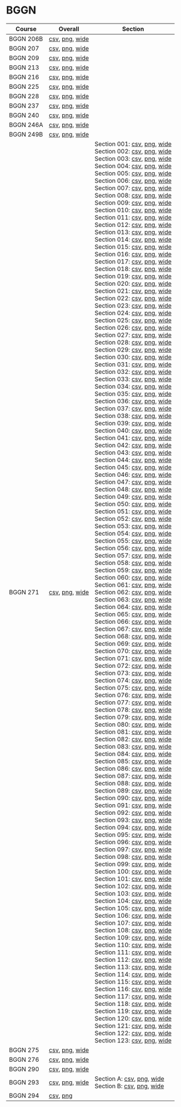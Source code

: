 # BGGN

| Course | Overall | Section |
| ------ | ------- | ------- |
| BGGN 206B | [csv](https://github.com/UCSD-Historical-Enrollment-Data/2025Winter/blob/main/overall/BGGN%20206B.csv), [png](https://raw.githubusercontent.com/UCSD-Historical-Enrollment-Data/2025Winter/main/plot_overall/BGGN%20206B.png), [wide](https://raw.githubusercontent.com/UCSD-Historical-Enrollment-Data/2025Winter/main/plot_overall_wide/BGGN%20206B.png) |  |
| BGGN 207 | [csv](https://github.com/UCSD-Historical-Enrollment-Data/2025Winter/blob/main/overall/BGGN%20207.csv), [png](https://raw.githubusercontent.com/UCSD-Historical-Enrollment-Data/2025Winter/main/plot_overall/BGGN%20207.png), [wide](https://raw.githubusercontent.com/UCSD-Historical-Enrollment-Data/2025Winter/main/plot_overall_wide/BGGN%20207.png) |  |
| BGGN 209 | [csv](https://github.com/UCSD-Historical-Enrollment-Data/2025Winter/blob/main/overall/BGGN%20209.csv), [png](https://raw.githubusercontent.com/UCSD-Historical-Enrollment-Data/2025Winter/main/plot_overall/BGGN%20209.png), [wide](https://raw.githubusercontent.com/UCSD-Historical-Enrollment-Data/2025Winter/main/plot_overall_wide/BGGN%20209.png) |  |
| BGGN 213 | [csv](https://github.com/UCSD-Historical-Enrollment-Data/2025Winter/blob/main/overall/BGGN%20213.csv), [png](https://raw.githubusercontent.com/UCSD-Historical-Enrollment-Data/2025Winter/main/plot_overall/BGGN%20213.png), [wide](https://raw.githubusercontent.com/UCSD-Historical-Enrollment-Data/2025Winter/main/plot_overall_wide/BGGN%20213.png) |  |
| BGGN 216 | [csv](https://github.com/UCSD-Historical-Enrollment-Data/2025Winter/blob/main/overall/BGGN%20216.csv), [png](https://raw.githubusercontent.com/UCSD-Historical-Enrollment-Data/2025Winter/main/plot_overall/BGGN%20216.png), [wide](https://raw.githubusercontent.com/UCSD-Historical-Enrollment-Data/2025Winter/main/plot_overall_wide/BGGN%20216.png) |  |
| BGGN 225 | [csv](https://github.com/UCSD-Historical-Enrollment-Data/2025Winter/blob/main/overall/BGGN%20225.csv), [png](https://raw.githubusercontent.com/UCSD-Historical-Enrollment-Data/2025Winter/main/plot_overall/BGGN%20225.png), [wide](https://raw.githubusercontent.com/UCSD-Historical-Enrollment-Data/2025Winter/main/plot_overall_wide/BGGN%20225.png) |  |
| BGGN 228 | [csv](https://github.com/UCSD-Historical-Enrollment-Data/2025Winter/blob/main/overall/BGGN%20228.csv), [png](https://raw.githubusercontent.com/UCSD-Historical-Enrollment-Data/2025Winter/main/plot_overall/BGGN%20228.png), [wide](https://raw.githubusercontent.com/UCSD-Historical-Enrollment-Data/2025Winter/main/plot_overall_wide/BGGN%20228.png) |  |
| BGGN 237 | [csv](https://github.com/UCSD-Historical-Enrollment-Data/2025Winter/blob/main/overall/BGGN%20237.csv), [png](https://raw.githubusercontent.com/UCSD-Historical-Enrollment-Data/2025Winter/main/plot_overall/BGGN%20237.png), [wide](https://raw.githubusercontent.com/UCSD-Historical-Enrollment-Data/2025Winter/main/plot_overall_wide/BGGN%20237.png) |  |
| BGGN 240 | [csv](https://github.com/UCSD-Historical-Enrollment-Data/2025Winter/blob/main/overall/BGGN%20240.csv), [png](https://raw.githubusercontent.com/UCSD-Historical-Enrollment-Data/2025Winter/main/plot_overall/BGGN%20240.png), [wide](https://raw.githubusercontent.com/UCSD-Historical-Enrollment-Data/2025Winter/main/plot_overall_wide/BGGN%20240.png) |  |
| BGGN 246A | [csv](https://github.com/UCSD-Historical-Enrollment-Data/2025Winter/blob/main/overall/BGGN%20246A.csv), [png](https://raw.githubusercontent.com/UCSD-Historical-Enrollment-Data/2025Winter/main/plot_overall/BGGN%20246A.png), [wide](https://raw.githubusercontent.com/UCSD-Historical-Enrollment-Data/2025Winter/main/plot_overall_wide/BGGN%20246A.png) |  |
| BGGN 249B | [csv](https://github.com/UCSD-Historical-Enrollment-Data/2025Winter/blob/main/overall/BGGN%20249B.csv), [png](https://raw.githubusercontent.com/UCSD-Historical-Enrollment-Data/2025Winter/main/plot_overall/BGGN%20249B.png), [wide](https://raw.githubusercontent.com/UCSD-Historical-Enrollment-Data/2025Winter/main/plot_overall_wide/BGGN%20249B.png) |  |
| BGGN 271 | [csv](https://github.com/UCSD-Historical-Enrollment-Data/2025Winter/blob/main/overall/BGGN%20271.csv), [png](https://raw.githubusercontent.com/UCSD-Historical-Enrollment-Data/2025Winter/main/plot_overall/BGGN%20271.png), [wide](https://raw.githubusercontent.com/UCSD-Historical-Enrollment-Data/2025Winter/main/plot_overall_wide/BGGN%20271.png) | Section 001: [csv](https://github.com/UCSD-Historical-Enrollment-Data/2025Winter/blob/main/section/BGGN%20271_001.csv), [png](https://raw.githubusercontent.com/UCSD-Historical-Enrollment-Data/2025Winter/main/plot_section/BGGN%20271_001.png), [wide](https://raw.githubusercontent.com/UCSD-Historical-Enrollment-Data/2025Winter/main/plot_section_wide/BGGN%20271_001.png)<br>Section 002: [csv](https://github.com/UCSD-Historical-Enrollment-Data/2025Winter/blob/main/section/BGGN%20271_002.csv), [png](https://raw.githubusercontent.com/UCSD-Historical-Enrollment-Data/2025Winter/main/plot_section/BGGN%20271_002.png), [wide](https://raw.githubusercontent.com/UCSD-Historical-Enrollment-Data/2025Winter/main/plot_section_wide/BGGN%20271_002.png)<br>Section 003: [csv](https://github.com/UCSD-Historical-Enrollment-Data/2025Winter/blob/main/section/BGGN%20271_003.csv), [png](https://raw.githubusercontent.com/UCSD-Historical-Enrollment-Data/2025Winter/main/plot_section/BGGN%20271_003.png), [wide](https://raw.githubusercontent.com/UCSD-Historical-Enrollment-Data/2025Winter/main/plot_section_wide/BGGN%20271_003.png)<br>Section 004: [csv](https://github.com/UCSD-Historical-Enrollment-Data/2025Winter/blob/main/section/BGGN%20271_004.csv), [png](https://raw.githubusercontent.com/UCSD-Historical-Enrollment-Data/2025Winter/main/plot_section/BGGN%20271_004.png), [wide](https://raw.githubusercontent.com/UCSD-Historical-Enrollment-Data/2025Winter/main/plot_section_wide/BGGN%20271_004.png)<br>Section 005: [csv](https://github.com/UCSD-Historical-Enrollment-Data/2025Winter/blob/main/section/BGGN%20271_005.csv), [png](https://raw.githubusercontent.com/UCSD-Historical-Enrollment-Data/2025Winter/main/plot_section/BGGN%20271_005.png), [wide](https://raw.githubusercontent.com/UCSD-Historical-Enrollment-Data/2025Winter/main/plot_section_wide/BGGN%20271_005.png)<br>Section 006: [csv](https://github.com/UCSD-Historical-Enrollment-Data/2025Winter/blob/main/section/BGGN%20271_006.csv), [png](https://raw.githubusercontent.com/UCSD-Historical-Enrollment-Data/2025Winter/main/plot_section/BGGN%20271_006.png), [wide](https://raw.githubusercontent.com/UCSD-Historical-Enrollment-Data/2025Winter/main/plot_section_wide/BGGN%20271_006.png)<br>Section 007: [csv](https://github.com/UCSD-Historical-Enrollment-Data/2025Winter/blob/main/section/BGGN%20271_007.csv), [png](https://raw.githubusercontent.com/UCSD-Historical-Enrollment-Data/2025Winter/main/plot_section/BGGN%20271_007.png), [wide](https://raw.githubusercontent.com/UCSD-Historical-Enrollment-Data/2025Winter/main/plot_section_wide/BGGN%20271_007.png)<br>Section 008: [csv](https://github.com/UCSD-Historical-Enrollment-Data/2025Winter/blob/main/section/BGGN%20271_008.csv), [png](https://raw.githubusercontent.com/UCSD-Historical-Enrollment-Data/2025Winter/main/plot_section/BGGN%20271_008.png), [wide](https://raw.githubusercontent.com/UCSD-Historical-Enrollment-Data/2025Winter/main/plot_section_wide/BGGN%20271_008.png)<br>Section 009: [csv](https://github.com/UCSD-Historical-Enrollment-Data/2025Winter/blob/main/section/BGGN%20271_009.csv), [png](https://raw.githubusercontent.com/UCSD-Historical-Enrollment-Data/2025Winter/main/plot_section/BGGN%20271_009.png), [wide](https://raw.githubusercontent.com/UCSD-Historical-Enrollment-Data/2025Winter/main/plot_section_wide/BGGN%20271_009.png)<br>Section 010: [csv](https://github.com/UCSD-Historical-Enrollment-Data/2025Winter/blob/main/section/BGGN%20271_010.csv), [png](https://raw.githubusercontent.com/UCSD-Historical-Enrollment-Data/2025Winter/main/plot_section/BGGN%20271_010.png), [wide](https://raw.githubusercontent.com/UCSD-Historical-Enrollment-Data/2025Winter/main/plot_section_wide/BGGN%20271_010.png)<br>Section 011: [csv](https://github.com/UCSD-Historical-Enrollment-Data/2025Winter/blob/main/section/BGGN%20271_011.csv), [png](https://raw.githubusercontent.com/UCSD-Historical-Enrollment-Data/2025Winter/main/plot_section/BGGN%20271_011.png), [wide](https://raw.githubusercontent.com/UCSD-Historical-Enrollment-Data/2025Winter/main/plot_section_wide/BGGN%20271_011.png)<br>Section 012: [csv](https://github.com/UCSD-Historical-Enrollment-Data/2025Winter/blob/main/section/BGGN%20271_012.csv), [png](https://raw.githubusercontent.com/UCSD-Historical-Enrollment-Data/2025Winter/main/plot_section/BGGN%20271_012.png), [wide](https://raw.githubusercontent.com/UCSD-Historical-Enrollment-Data/2025Winter/main/plot_section_wide/BGGN%20271_012.png)<br>Section 013: [csv](https://github.com/UCSD-Historical-Enrollment-Data/2025Winter/blob/main/section/BGGN%20271_013.csv), [png](https://raw.githubusercontent.com/UCSD-Historical-Enrollment-Data/2025Winter/main/plot_section/BGGN%20271_013.png), [wide](https://raw.githubusercontent.com/UCSD-Historical-Enrollment-Data/2025Winter/main/plot_section_wide/BGGN%20271_013.png)<br>Section 014: [csv](https://github.com/UCSD-Historical-Enrollment-Data/2025Winter/blob/main/section/BGGN%20271_014.csv), [png](https://raw.githubusercontent.com/UCSD-Historical-Enrollment-Data/2025Winter/main/plot_section/BGGN%20271_014.png), [wide](https://raw.githubusercontent.com/UCSD-Historical-Enrollment-Data/2025Winter/main/plot_section_wide/BGGN%20271_014.png)<br>Section 015: [csv](https://github.com/UCSD-Historical-Enrollment-Data/2025Winter/blob/main/section/BGGN%20271_015.csv), [png](https://raw.githubusercontent.com/UCSD-Historical-Enrollment-Data/2025Winter/main/plot_section/BGGN%20271_015.png), [wide](https://raw.githubusercontent.com/UCSD-Historical-Enrollment-Data/2025Winter/main/plot_section_wide/BGGN%20271_015.png)<br>Section 016: [csv](https://github.com/UCSD-Historical-Enrollment-Data/2025Winter/blob/main/section/BGGN%20271_016.csv), [png](https://raw.githubusercontent.com/UCSD-Historical-Enrollment-Data/2025Winter/main/plot_section/BGGN%20271_016.png), [wide](https://raw.githubusercontent.com/UCSD-Historical-Enrollment-Data/2025Winter/main/plot_section_wide/BGGN%20271_016.png)<br>Section 017: [csv](https://github.com/UCSD-Historical-Enrollment-Data/2025Winter/blob/main/section/BGGN%20271_017.csv), [png](https://raw.githubusercontent.com/UCSD-Historical-Enrollment-Data/2025Winter/main/plot_section/BGGN%20271_017.png), [wide](https://raw.githubusercontent.com/UCSD-Historical-Enrollment-Data/2025Winter/main/plot_section_wide/BGGN%20271_017.png)<br>Section 018: [csv](https://github.com/UCSD-Historical-Enrollment-Data/2025Winter/blob/main/section/BGGN%20271_018.csv), [png](https://raw.githubusercontent.com/UCSD-Historical-Enrollment-Data/2025Winter/main/plot_section/BGGN%20271_018.png), [wide](https://raw.githubusercontent.com/UCSD-Historical-Enrollment-Data/2025Winter/main/plot_section_wide/BGGN%20271_018.png)<br>Section 019: [csv](https://github.com/UCSD-Historical-Enrollment-Data/2025Winter/blob/main/section/BGGN%20271_019.csv), [png](https://raw.githubusercontent.com/UCSD-Historical-Enrollment-Data/2025Winter/main/plot_section/BGGN%20271_019.png), [wide](https://raw.githubusercontent.com/UCSD-Historical-Enrollment-Data/2025Winter/main/plot_section_wide/BGGN%20271_019.png)<br>Section 020: [csv](https://github.com/UCSD-Historical-Enrollment-Data/2025Winter/blob/main/section/BGGN%20271_020.csv), [png](https://raw.githubusercontent.com/UCSD-Historical-Enrollment-Data/2025Winter/main/plot_section/BGGN%20271_020.png), [wide](https://raw.githubusercontent.com/UCSD-Historical-Enrollment-Data/2025Winter/main/plot_section_wide/BGGN%20271_020.png)<br>Section 021: [csv](https://github.com/UCSD-Historical-Enrollment-Data/2025Winter/blob/main/section/BGGN%20271_021.csv), [png](https://raw.githubusercontent.com/UCSD-Historical-Enrollment-Data/2025Winter/main/plot_section/BGGN%20271_021.png), [wide](https://raw.githubusercontent.com/UCSD-Historical-Enrollment-Data/2025Winter/main/plot_section_wide/BGGN%20271_021.png)<br>Section 022: [csv](https://github.com/UCSD-Historical-Enrollment-Data/2025Winter/blob/main/section/BGGN%20271_022.csv), [png](https://raw.githubusercontent.com/UCSD-Historical-Enrollment-Data/2025Winter/main/plot_section/BGGN%20271_022.png), [wide](https://raw.githubusercontent.com/UCSD-Historical-Enrollment-Data/2025Winter/main/plot_section_wide/BGGN%20271_022.png)<br>Section 023: [csv](https://github.com/UCSD-Historical-Enrollment-Data/2025Winter/blob/main/section/BGGN%20271_023.csv), [png](https://raw.githubusercontent.com/UCSD-Historical-Enrollment-Data/2025Winter/main/plot_section/BGGN%20271_023.png), [wide](https://raw.githubusercontent.com/UCSD-Historical-Enrollment-Data/2025Winter/main/plot_section_wide/BGGN%20271_023.png)<br>Section 024: [csv](https://github.com/UCSD-Historical-Enrollment-Data/2025Winter/blob/main/section/BGGN%20271_024.csv), [png](https://raw.githubusercontent.com/UCSD-Historical-Enrollment-Data/2025Winter/main/plot_section/BGGN%20271_024.png), [wide](https://raw.githubusercontent.com/UCSD-Historical-Enrollment-Data/2025Winter/main/plot_section_wide/BGGN%20271_024.png)<br>Section 025: [csv](https://github.com/UCSD-Historical-Enrollment-Data/2025Winter/blob/main/section/BGGN%20271_025.csv), [png](https://raw.githubusercontent.com/UCSD-Historical-Enrollment-Data/2025Winter/main/plot_section/BGGN%20271_025.png), [wide](https://raw.githubusercontent.com/UCSD-Historical-Enrollment-Data/2025Winter/main/plot_section_wide/BGGN%20271_025.png)<br>Section 026: [csv](https://github.com/UCSD-Historical-Enrollment-Data/2025Winter/blob/main/section/BGGN%20271_026.csv), [png](https://raw.githubusercontent.com/UCSD-Historical-Enrollment-Data/2025Winter/main/plot_section/BGGN%20271_026.png), [wide](https://raw.githubusercontent.com/UCSD-Historical-Enrollment-Data/2025Winter/main/plot_section_wide/BGGN%20271_026.png)<br>Section 027: [csv](https://github.com/UCSD-Historical-Enrollment-Data/2025Winter/blob/main/section/BGGN%20271_027.csv), [png](https://raw.githubusercontent.com/UCSD-Historical-Enrollment-Data/2025Winter/main/plot_section/BGGN%20271_027.png), [wide](https://raw.githubusercontent.com/UCSD-Historical-Enrollment-Data/2025Winter/main/plot_section_wide/BGGN%20271_027.png)<br>Section 028: [csv](https://github.com/UCSD-Historical-Enrollment-Data/2025Winter/blob/main/section/BGGN%20271_028.csv), [png](https://raw.githubusercontent.com/UCSD-Historical-Enrollment-Data/2025Winter/main/plot_section/BGGN%20271_028.png), [wide](https://raw.githubusercontent.com/UCSD-Historical-Enrollment-Data/2025Winter/main/plot_section_wide/BGGN%20271_028.png)<br>Section 029: [csv](https://github.com/UCSD-Historical-Enrollment-Data/2025Winter/blob/main/section/BGGN%20271_029.csv), [png](https://raw.githubusercontent.com/UCSD-Historical-Enrollment-Data/2025Winter/main/plot_section/BGGN%20271_029.png), [wide](https://raw.githubusercontent.com/UCSD-Historical-Enrollment-Data/2025Winter/main/plot_section_wide/BGGN%20271_029.png)<br>Section 030: [csv](https://github.com/UCSD-Historical-Enrollment-Data/2025Winter/blob/main/section/BGGN%20271_030.csv), [png](https://raw.githubusercontent.com/UCSD-Historical-Enrollment-Data/2025Winter/main/plot_section/BGGN%20271_030.png), [wide](https://raw.githubusercontent.com/UCSD-Historical-Enrollment-Data/2025Winter/main/plot_section_wide/BGGN%20271_030.png)<br>Section 031: [csv](https://github.com/UCSD-Historical-Enrollment-Data/2025Winter/blob/main/section/BGGN%20271_031.csv), [png](https://raw.githubusercontent.com/UCSD-Historical-Enrollment-Data/2025Winter/main/plot_section/BGGN%20271_031.png), [wide](https://raw.githubusercontent.com/UCSD-Historical-Enrollment-Data/2025Winter/main/plot_section_wide/BGGN%20271_031.png)<br>Section 032: [csv](https://github.com/UCSD-Historical-Enrollment-Data/2025Winter/blob/main/section/BGGN%20271_032.csv), [png](https://raw.githubusercontent.com/UCSD-Historical-Enrollment-Data/2025Winter/main/plot_section/BGGN%20271_032.png), [wide](https://raw.githubusercontent.com/UCSD-Historical-Enrollment-Data/2025Winter/main/plot_section_wide/BGGN%20271_032.png)<br>Section 033: [csv](https://github.com/UCSD-Historical-Enrollment-Data/2025Winter/blob/main/section/BGGN%20271_033.csv), [png](https://raw.githubusercontent.com/UCSD-Historical-Enrollment-Data/2025Winter/main/plot_section/BGGN%20271_033.png), [wide](https://raw.githubusercontent.com/UCSD-Historical-Enrollment-Data/2025Winter/main/plot_section_wide/BGGN%20271_033.png)<br>Section 034: [csv](https://github.com/UCSD-Historical-Enrollment-Data/2025Winter/blob/main/section/BGGN%20271_034.csv), [png](https://raw.githubusercontent.com/UCSD-Historical-Enrollment-Data/2025Winter/main/plot_section/BGGN%20271_034.png), [wide](https://raw.githubusercontent.com/UCSD-Historical-Enrollment-Data/2025Winter/main/plot_section_wide/BGGN%20271_034.png)<br>Section 035: [csv](https://github.com/UCSD-Historical-Enrollment-Data/2025Winter/blob/main/section/BGGN%20271_035.csv), [png](https://raw.githubusercontent.com/UCSD-Historical-Enrollment-Data/2025Winter/main/plot_section/BGGN%20271_035.png), [wide](https://raw.githubusercontent.com/UCSD-Historical-Enrollment-Data/2025Winter/main/plot_section_wide/BGGN%20271_035.png)<br>Section 036: [csv](https://github.com/UCSD-Historical-Enrollment-Data/2025Winter/blob/main/section/BGGN%20271_036.csv), [png](https://raw.githubusercontent.com/UCSD-Historical-Enrollment-Data/2025Winter/main/plot_section/BGGN%20271_036.png), [wide](https://raw.githubusercontent.com/UCSD-Historical-Enrollment-Data/2025Winter/main/plot_section_wide/BGGN%20271_036.png)<br>Section 037: [csv](https://github.com/UCSD-Historical-Enrollment-Data/2025Winter/blob/main/section/BGGN%20271_037.csv), [png](https://raw.githubusercontent.com/UCSD-Historical-Enrollment-Data/2025Winter/main/plot_section/BGGN%20271_037.png), [wide](https://raw.githubusercontent.com/UCSD-Historical-Enrollment-Data/2025Winter/main/plot_section_wide/BGGN%20271_037.png)<br>Section 038: [csv](https://github.com/UCSD-Historical-Enrollment-Data/2025Winter/blob/main/section/BGGN%20271_038.csv), [png](https://raw.githubusercontent.com/UCSD-Historical-Enrollment-Data/2025Winter/main/plot_section/BGGN%20271_038.png), [wide](https://raw.githubusercontent.com/UCSD-Historical-Enrollment-Data/2025Winter/main/plot_section_wide/BGGN%20271_038.png)<br>Section 039: [csv](https://github.com/UCSD-Historical-Enrollment-Data/2025Winter/blob/main/section/BGGN%20271_039.csv), [png](https://raw.githubusercontent.com/UCSD-Historical-Enrollment-Data/2025Winter/main/plot_section/BGGN%20271_039.png), [wide](https://raw.githubusercontent.com/UCSD-Historical-Enrollment-Data/2025Winter/main/plot_section_wide/BGGN%20271_039.png)<br>Section 040: [csv](https://github.com/UCSD-Historical-Enrollment-Data/2025Winter/blob/main/section/BGGN%20271_040.csv), [png](https://raw.githubusercontent.com/UCSD-Historical-Enrollment-Data/2025Winter/main/plot_section/BGGN%20271_040.png), [wide](https://raw.githubusercontent.com/UCSD-Historical-Enrollment-Data/2025Winter/main/plot_section_wide/BGGN%20271_040.png)<br>Section 041: [csv](https://github.com/UCSD-Historical-Enrollment-Data/2025Winter/blob/main/section/BGGN%20271_041.csv), [png](https://raw.githubusercontent.com/UCSD-Historical-Enrollment-Data/2025Winter/main/plot_section/BGGN%20271_041.png), [wide](https://raw.githubusercontent.com/UCSD-Historical-Enrollment-Data/2025Winter/main/plot_section_wide/BGGN%20271_041.png)<br>Section 042: [csv](https://github.com/UCSD-Historical-Enrollment-Data/2025Winter/blob/main/section/BGGN%20271_042.csv), [png](https://raw.githubusercontent.com/UCSD-Historical-Enrollment-Data/2025Winter/main/plot_section/BGGN%20271_042.png), [wide](https://raw.githubusercontent.com/UCSD-Historical-Enrollment-Data/2025Winter/main/plot_section_wide/BGGN%20271_042.png)<br>Section 043: [csv](https://github.com/UCSD-Historical-Enrollment-Data/2025Winter/blob/main/section/BGGN%20271_043.csv), [png](https://raw.githubusercontent.com/UCSD-Historical-Enrollment-Data/2025Winter/main/plot_section/BGGN%20271_043.png), [wide](https://raw.githubusercontent.com/UCSD-Historical-Enrollment-Data/2025Winter/main/plot_section_wide/BGGN%20271_043.png)<br>Section 044: [csv](https://github.com/UCSD-Historical-Enrollment-Data/2025Winter/blob/main/section/BGGN%20271_044.csv), [png](https://raw.githubusercontent.com/UCSD-Historical-Enrollment-Data/2025Winter/main/plot_section/BGGN%20271_044.png), [wide](https://raw.githubusercontent.com/UCSD-Historical-Enrollment-Data/2025Winter/main/plot_section_wide/BGGN%20271_044.png)<br>Section 045: [csv](https://github.com/UCSD-Historical-Enrollment-Data/2025Winter/blob/main/section/BGGN%20271_045.csv), [png](https://raw.githubusercontent.com/UCSD-Historical-Enrollment-Data/2025Winter/main/plot_section/BGGN%20271_045.png), [wide](https://raw.githubusercontent.com/UCSD-Historical-Enrollment-Data/2025Winter/main/plot_section_wide/BGGN%20271_045.png)<br>Section 046: [csv](https://github.com/UCSD-Historical-Enrollment-Data/2025Winter/blob/main/section/BGGN%20271_046.csv), [png](https://raw.githubusercontent.com/UCSD-Historical-Enrollment-Data/2025Winter/main/plot_section/BGGN%20271_046.png), [wide](https://raw.githubusercontent.com/UCSD-Historical-Enrollment-Data/2025Winter/main/plot_section_wide/BGGN%20271_046.png)<br>Section 047: [csv](https://github.com/UCSD-Historical-Enrollment-Data/2025Winter/blob/main/section/BGGN%20271_047.csv), [png](https://raw.githubusercontent.com/UCSD-Historical-Enrollment-Data/2025Winter/main/plot_section/BGGN%20271_047.png), [wide](https://raw.githubusercontent.com/UCSD-Historical-Enrollment-Data/2025Winter/main/plot_section_wide/BGGN%20271_047.png)<br>Section 048: [csv](https://github.com/UCSD-Historical-Enrollment-Data/2025Winter/blob/main/section/BGGN%20271_048.csv), [png](https://raw.githubusercontent.com/UCSD-Historical-Enrollment-Data/2025Winter/main/plot_section/BGGN%20271_048.png), [wide](https://raw.githubusercontent.com/UCSD-Historical-Enrollment-Data/2025Winter/main/plot_section_wide/BGGN%20271_048.png)<br>Section 049: [csv](https://github.com/UCSD-Historical-Enrollment-Data/2025Winter/blob/main/section/BGGN%20271_049.csv), [png](https://raw.githubusercontent.com/UCSD-Historical-Enrollment-Data/2025Winter/main/plot_section/BGGN%20271_049.png), [wide](https://raw.githubusercontent.com/UCSD-Historical-Enrollment-Data/2025Winter/main/plot_section_wide/BGGN%20271_049.png)<br>Section 050: [csv](https://github.com/UCSD-Historical-Enrollment-Data/2025Winter/blob/main/section/BGGN%20271_050.csv), [png](https://raw.githubusercontent.com/UCSD-Historical-Enrollment-Data/2025Winter/main/plot_section/BGGN%20271_050.png), [wide](https://raw.githubusercontent.com/UCSD-Historical-Enrollment-Data/2025Winter/main/plot_section_wide/BGGN%20271_050.png)<br>Section 051: [csv](https://github.com/UCSD-Historical-Enrollment-Data/2025Winter/blob/main/section/BGGN%20271_051.csv), [png](https://raw.githubusercontent.com/UCSD-Historical-Enrollment-Data/2025Winter/main/plot_section/BGGN%20271_051.png), [wide](https://raw.githubusercontent.com/UCSD-Historical-Enrollment-Data/2025Winter/main/plot_section_wide/BGGN%20271_051.png)<br>Section 052: [csv](https://github.com/UCSD-Historical-Enrollment-Data/2025Winter/blob/main/section/BGGN%20271_052.csv), [png](https://raw.githubusercontent.com/UCSD-Historical-Enrollment-Data/2025Winter/main/plot_section/BGGN%20271_052.png), [wide](https://raw.githubusercontent.com/UCSD-Historical-Enrollment-Data/2025Winter/main/plot_section_wide/BGGN%20271_052.png)<br>Section 053: [csv](https://github.com/UCSD-Historical-Enrollment-Data/2025Winter/blob/main/section/BGGN%20271_053.csv), [png](https://raw.githubusercontent.com/UCSD-Historical-Enrollment-Data/2025Winter/main/plot_section/BGGN%20271_053.png), [wide](https://raw.githubusercontent.com/UCSD-Historical-Enrollment-Data/2025Winter/main/plot_section_wide/BGGN%20271_053.png)<br>Section 054: [csv](https://github.com/UCSD-Historical-Enrollment-Data/2025Winter/blob/main/section/BGGN%20271_054.csv), [png](https://raw.githubusercontent.com/UCSD-Historical-Enrollment-Data/2025Winter/main/plot_section/BGGN%20271_054.png), [wide](https://raw.githubusercontent.com/UCSD-Historical-Enrollment-Data/2025Winter/main/plot_section_wide/BGGN%20271_054.png)<br>Section 055: [csv](https://github.com/UCSD-Historical-Enrollment-Data/2025Winter/blob/main/section/BGGN%20271_055.csv), [png](https://raw.githubusercontent.com/UCSD-Historical-Enrollment-Data/2025Winter/main/plot_section/BGGN%20271_055.png), [wide](https://raw.githubusercontent.com/UCSD-Historical-Enrollment-Data/2025Winter/main/plot_section_wide/BGGN%20271_055.png)<br>Section 056: [csv](https://github.com/UCSD-Historical-Enrollment-Data/2025Winter/blob/main/section/BGGN%20271_056.csv), [png](https://raw.githubusercontent.com/UCSD-Historical-Enrollment-Data/2025Winter/main/plot_section/BGGN%20271_056.png), [wide](https://raw.githubusercontent.com/UCSD-Historical-Enrollment-Data/2025Winter/main/plot_section_wide/BGGN%20271_056.png)<br>Section 057: [csv](https://github.com/UCSD-Historical-Enrollment-Data/2025Winter/blob/main/section/BGGN%20271_057.csv), [png](https://raw.githubusercontent.com/UCSD-Historical-Enrollment-Data/2025Winter/main/plot_section/BGGN%20271_057.png), [wide](https://raw.githubusercontent.com/UCSD-Historical-Enrollment-Data/2025Winter/main/plot_section_wide/BGGN%20271_057.png)<br>Section 058: [csv](https://github.com/UCSD-Historical-Enrollment-Data/2025Winter/blob/main/section/BGGN%20271_058.csv), [png](https://raw.githubusercontent.com/UCSD-Historical-Enrollment-Data/2025Winter/main/plot_section/BGGN%20271_058.png), [wide](https://raw.githubusercontent.com/UCSD-Historical-Enrollment-Data/2025Winter/main/plot_section_wide/BGGN%20271_058.png)<br>Section 059: [csv](https://github.com/UCSD-Historical-Enrollment-Data/2025Winter/blob/main/section/BGGN%20271_059.csv), [png](https://raw.githubusercontent.com/UCSD-Historical-Enrollment-Data/2025Winter/main/plot_section/BGGN%20271_059.png), [wide](https://raw.githubusercontent.com/UCSD-Historical-Enrollment-Data/2025Winter/main/plot_section_wide/BGGN%20271_059.png)<br>Section 060: [csv](https://github.com/UCSD-Historical-Enrollment-Data/2025Winter/blob/main/section/BGGN%20271_060.csv), [png](https://raw.githubusercontent.com/UCSD-Historical-Enrollment-Data/2025Winter/main/plot_section/BGGN%20271_060.png), [wide](https://raw.githubusercontent.com/UCSD-Historical-Enrollment-Data/2025Winter/main/plot_section_wide/BGGN%20271_060.png)<br>Section 061: [csv](https://github.com/UCSD-Historical-Enrollment-Data/2025Winter/blob/main/section/BGGN%20271_061.csv), [png](https://raw.githubusercontent.com/UCSD-Historical-Enrollment-Data/2025Winter/main/plot_section/BGGN%20271_061.png), [wide](https://raw.githubusercontent.com/UCSD-Historical-Enrollment-Data/2025Winter/main/plot_section_wide/BGGN%20271_061.png)<br>Section 062: [csv](https://github.com/UCSD-Historical-Enrollment-Data/2025Winter/blob/main/section/BGGN%20271_062.csv), [png](https://raw.githubusercontent.com/UCSD-Historical-Enrollment-Data/2025Winter/main/plot_section/BGGN%20271_062.png), [wide](https://raw.githubusercontent.com/UCSD-Historical-Enrollment-Data/2025Winter/main/plot_section_wide/BGGN%20271_062.png)<br>Section 063: [csv](https://github.com/UCSD-Historical-Enrollment-Data/2025Winter/blob/main/section/BGGN%20271_063.csv), [png](https://raw.githubusercontent.com/UCSD-Historical-Enrollment-Data/2025Winter/main/plot_section/BGGN%20271_063.png), [wide](https://raw.githubusercontent.com/UCSD-Historical-Enrollment-Data/2025Winter/main/plot_section_wide/BGGN%20271_063.png)<br>Section 064: [csv](https://github.com/UCSD-Historical-Enrollment-Data/2025Winter/blob/main/section/BGGN%20271_064.csv), [png](https://raw.githubusercontent.com/UCSD-Historical-Enrollment-Data/2025Winter/main/plot_section/BGGN%20271_064.png), [wide](https://raw.githubusercontent.com/UCSD-Historical-Enrollment-Data/2025Winter/main/plot_section_wide/BGGN%20271_064.png)<br>Section 065: [csv](https://github.com/UCSD-Historical-Enrollment-Data/2025Winter/blob/main/section/BGGN%20271_065.csv), [png](https://raw.githubusercontent.com/UCSD-Historical-Enrollment-Data/2025Winter/main/plot_section/BGGN%20271_065.png), [wide](https://raw.githubusercontent.com/UCSD-Historical-Enrollment-Data/2025Winter/main/plot_section_wide/BGGN%20271_065.png)<br>Section 066: [csv](https://github.com/UCSD-Historical-Enrollment-Data/2025Winter/blob/main/section/BGGN%20271_066.csv), [png](https://raw.githubusercontent.com/UCSD-Historical-Enrollment-Data/2025Winter/main/plot_section/BGGN%20271_066.png), [wide](https://raw.githubusercontent.com/UCSD-Historical-Enrollment-Data/2025Winter/main/plot_section_wide/BGGN%20271_066.png)<br>Section 067: [csv](https://github.com/UCSD-Historical-Enrollment-Data/2025Winter/blob/main/section/BGGN%20271_067.csv), [png](https://raw.githubusercontent.com/UCSD-Historical-Enrollment-Data/2025Winter/main/plot_section/BGGN%20271_067.png), [wide](https://raw.githubusercontent.com/UCSD-Historical-Enrollment-Data/2025Winter/main/plot_section_wide/BGGN%20271_067.png)<br>Section 068: [csv](https://github.com/UCSD-Historical-Enrollment-Data/2025Winter/blob/main/section/BGGN%20271_068.csv), [png](https://raw.githubusercontent.com/UCSD-Historical-Enrollment-Data/2025Winter/main/plot_section/BGGN%20271_068.png), [wide](https://raw.githubusercontent.com/UCSD-Historical-Enrollment-Data/2025Winter/main/plot_section_wide/BGGN%20271_068.png)<br>Section 069: [csv](https://github.com/UCSD-Historical-Enrollment-Data/2025Winter/blob/main/section/BGGN%20271_069.csv), [png](https://raw.githubusercontent.com/UCSD-Historical-Enrollment-Data/2025Winter/main/plot_section/BGGN%20271_069.png), [wide](https://raw.githubusercontent.com/UCSD-Historical-Enrollment-Data/2025Winter/main/plot_section_wide/BGGN%20271_069.png)<br>Section 070: [csv](https://github.com/UCSD-Historical-Enrollment-Data/2025Winter/blob/main/section/BGGN%20271_070.csv), [png](https://raw.githubusercontent.com/UCSD-Historical-Enrollment-Data/2025Winter/main/plot_section/BGGN%20271_070.png), [wide](https://raw.githubusercontent.com/UCSD-Historical-Enrollment-Data/2025Winter/main/plot_section_wide/BGGN%20271_070.png)<br>Section 071: [csv](https://github.com/UCSD-Historical-Enrollment-Data/2025Winter/blob/main/section/BGGN%20271_071.csv), [png](https://raw.githubusercontent.com/UCSD-Historical-Enrollment-Data/2025Winter/main/plot_section/BGGN%20271_071.png), [wide](https://raw.githubusercontent.com/UCSD-Historical-Enrollment-Data/2025Winter/main/plot_section_wide/BGGN%20271_071.png)<br>Section 072: [csv](https://github.com/UCSD-Historical-Enrollment-Data/2025Winter/blob/main/section/BGGN%20271_072.csv), [png](https://raw.githubusercontent.com/UCSD-Historical-Enrollment-Data/2025Winter/main/plot_section/BGGN%20271_072.png), [wide](https://raw.githubusercontent.com/UCSD-Historical-Enrollment-Data/2025Winter/main/plot_section_wide/BGGN%20271_072.png)<br>Section 073: [csv](https://github.com/UCSD-Historical-Enrollment-Data/2025Winter/blob/main/section/BGGN%20271_073.csv), [png](https://raw.githubusercontent.com/UCSD-Historical-Enrollment-Data/2025Winter/main/plot_section/BGGN%20271_073.png), [wide](https://raw.githubusercontent.com/UCSD-Historical-Enrollment-Data/2025Winter/main/plot_section_wide/BGGN%20271_073.png)<br>Section 074: [csv](https://github.com/UCSD-Historical-Enrollment-Data/2025Winter/blob/main/section/BGGN%20271_074.csv), [png](https://raw.githubusercontent.com/UCSD-Historical-Enrollment-Data/2025Winter/main/plot_section/BGGN%20271_074.png), [wide](https://raw.githubusercontent.com/UCSD-Historical-Enrollment-Data/2025Winter/main/plot_section_wide/BGGN%20271_074.png)<br>Section 075: [csv](https://github.com/UCSD-Historical-Enrollment-Data/2025Winter/blob/main/section/BGGN%20271_075.csv), [png](https://raw.githubusercontent.com/UCSD-Historical-Enrollment-Data/2025Winter/main/plot_section/BGGN%20271_075.png), [wide](https://raw.githubusercontent.com/UCSD-Historical-Enrollment-Data/2025Winter/main/plot_section_wide/BGGN%20271_075.png)<br>Section 076: [csv](https://github.com/UCSD-Historical-Enrollment-Data/2025Winter/blob/main/section/BGGN%20271_076.csv), [png](https://raw.githubusercontent.com/UCSD-Historical-Enrollment-Data/2025Winter/main/plot_section/BGGN%20271_076.png), [wide](https://raw.githubusercontent.com/UCSD-Historical-Enrollment-Data/2025Winter/main/plot_section_wide/BGGN%20271_076.png)<br>Section 077: [csv](https://github.com/UCSD-Historical-Enrollment-Data/2025Winter/blob/main/section/BGGN%20271_077.csv), [png](https://raw.githubusercontent.com/UCSD-Historical-Enrollment-Data/2025Winter/main/plot_section/BGGN%20271_077.png), [wide](https://raw.githubusercontent.com/UCSD-Historical-Enrollment-Data/2025Winter/main/plot_section_wide/BGGN%20271_077.png)<br>Section 078: [csv](https://github.com/UCSD-Historical-Enrollment-Data/2025Winter/blob/main/section/BGGN%20271_078.csv), [png](https://raw.githubusercontent.com/UCSD-Historical-Enrollment-Data/2025Winter/main/plot_section/BGGN%20271_078.png), [wide](https://raw.githubusercontent.com/UCSD-Historical-Enrollment-Data/2025Winter/main/plot_section_wide/BGGN%20271_078.png)<br>Section 079: [csv](https://github.com/UCSD-Historical-Enrollment-Data/2025Winter/blob/main/section/BGGN%20271_079.csv), [png](https://raw.githubusercontent.com/UCSD-Historical-Enrollment-Data/2025Winter/main/plot_section/BGGN%20271_079.png), [wide](https://raw.githubusercontent.com/UCSD-Historical-Enrollment-Data/2025Winter/main/plot_section_wide/BGGN%20271_079.png)<br>Section 080: [csv](https://github.com/UCSD-Historical-Enrollment-Data/2025Winter/blob/main/section/BGGN%20271_080.csv), [png](https://raw.githubusercontent.com/UCSD-Historical-Enrollment-Data/2025Winter/main/plot_section/BGGN%20271_080.png), [wide](https://raw.githubusercontent.com/UCSD-Historical-Enrollment-Data/2025Winter/main/plot_section_wide/BGGN%20271_080.png)<br>Section 081: [csv](https://github.com/UCSD-Historical-Enrollment-Data/2025Winter/blob/main/section/BGGN%20271_081.csv), [png](https://raw.githubusercontent.com/UCSD-Historical-Enrollment-Data/2025Winter/main/plot_section/BGGN%20271_081.png), [wide](https://raw.githubusercontent.com/UCSD-Historical-Enrollment-Data/2025Winter/main/plot_section_wide/BGGN%20271_081.png)<br>Section 082: [csv](https://github.com/UCSD-Historical-Enrollment-Data/2025Winter/blob/main/section/BGGN%20271_082.csv), [png](https://raw.githubusercontent.com/UCSD-Historical-Enrollment-Data/2025Winter/main/plot_section/BGGN%20271_082.png), [wide](https://raw.githubusercontent.com/UCSD-Historical-Enrollment-Data/2025Winter/main/plot_section_wide/BGGN%20271_082.png)<br>Section 083: [csv](https://github.com/UCSD-Historical-Enrollment-Data/2025Winter/blob/main/section/BGGN%20271_083.csv), [png](https://raw.githubusercontent.com/UCSD-Historical-Enrollment-Data/2025Winter/main/plot_section/BGGN%20271_083.png), [wide](https://raw.githubusercontent.com/UCSD-Historical-Enrollment-Data/2025Winter/main/plot_section_wide/BGGN%20271_083.png)<br>Section 084: [csv](https://github.com/UCSD-Historical-Enrollment-Data/2025Winter/blob/main/section/BGGN%20271_084.csv), [png](https://raw.githubusercontent.com/UCSD-Historical-Enrollment-Data/2025Winter/main/plot_section/BGGN%20271_084.png), [wide](https://raw.githubusercontent.com/UCSD-Historical-Enrollment-Data/2025Winter/main/plot_section_wide/BGGN%20271_084.png)<br>Section 085: [csv](https://github.com/UCSD-Historical-Enrollment-Data/2025Winter/blob/main/section/BGGN%20271_085.csv), [png](https://raw.githubusercontent.com/UCSD-Historical-Enrollment-Data/2025Winter/main/plot_section/BGGN%20271_085.png), [wide](https://raw.githubusercontent.com/UCSD-Historical-Enrollment-Data/2025Winter/main/plot_section_wide/BGGN%20271_085.png)<br>Section 086: [csv](https://github.com/UCSD-Historical-Enrollment-Data/2025Winter/blob/main/section/BGGN%20271_086.csv), [png](https://raw.githubusercontent.com/UCSD-Historical-Enrollment-Data/2025Winter/main/plot_section/BGGN%20271_086.png), [wide](https://raw.githubusercontent.com/UCSD-Historical-Enrollment-Data/2025Winter/main/plot_section_wide/BGGN%20271_086.png)<br>Section 087: [csv](https://github.com/UCSD-Historical-Enrollment-Data/2025Winter/blob/main/section/BGGN%20271_087.csv), [png](https://raw.githubusercontent.com/UCSD-Historical-Enrollment-Data/2025Winter/main/plot_section/BGGN%20271_087.png), [wide](https://raw.githubusercontent.com/UCSD-Historical-Enrollment-Data/2025Winter/main/plot_section_wide/BGGN%20271_087.png)<br>Section 088: [csv](https://github.com/UCSD-Historical-Enrollment-Data/2025Winter/blob/main/section/BGGN%20271_088.csv), [png](https://raw.githubusercontent.com/UCSD-Historical-Enrollment-Data/2025Winter/main/plot_section/BGGN%20271_088.png), [wide](https://raw.githubusercontent.com/UCSD-Historical-Enrollment-Data/2025Winter/main/plot_section_wide/BGGN%20271_088.png)<br>Section 089: [csv](https://github.com/UCSD-Historical-Enrollment-Data/2025Winter/blob/main/section/BGGN%20271_089.csv), [png](https://raw.githubusercontent.com/UCSD-Historical-Enrollment-Data/2025Winter/main/plot_section/BGGN%20271_089.png), [wide](https://raw.githubusercontent.com/UCSD-Historical-Enrollment-Data/2025Winter/main/plot_section_wide/BGGN%20271_089.png)<br>Section 090: [csv](https://github.com/UCSD-Historical-Enrollment-Data/2025Winter/blob/main/section/BGGN%20271_090.csv), [png](https://raw.githubusercontent.com/UCSD-Historical-Enrollment-Data/2025Winter/main/plot_section/BGGN%20271_090.png), [wide](https://raw.githubusercontent.com/UCSD-Historical-Enrollment-Data/2025Winter/main/plot_section_wide/BGGN%20271_090.png)<br>Section 091: [csv](https://github.com/UCSD-Historical-Enrollment-Data/2025Winter/blob/main/section/BGGN%20271_091.csv), [png](https://raw.githubusercontent.com/UCSD-Historical-Enrollment-Data/2025Winter/main/plot_section/BGGN%20271_091.png), [wide](https://raw.githubusercontent.com/UCSD-Historical-Enrollment-Data/2025Winter/main/plot_section_wide/BGGN%20271_091.png)<br>Section 092: [csv](https://github.com/UCSD-Historical-Enrollment-Data/2025Winter/blob/main/section/BGGN%20271_092.csv), [png](https://raw.githubusercontent.com/UCSD-Historical-Enrollment-Data/2025Winter/main/plot_section/BGGN%20271_092.png), [wide](https://raw.githubusercontent.com/UCSD-Historical-Enrollment-Data/2025Winter/main/plot_section_wide/BGGN%20271_092.png)<br>Section 093: [csv](https://github.com/UCSD-Historical-Enrollment-Data/2025Winter/blob/main/section/BGGN%20271_093.csv), [png](https://raw.githubusercontent.com/UCSD-Historical-Enrollment-Data/2025Winter/main/plot_section/BGGN%20271_093.png), [wide](https://raw.githubusercontent.com/UCSD-Historical-Enrollment-Data/2025Winter/main/plot_section_wide/BGGN%20271_093.png)<br>Section 094: [csv](https://github.com/UCSD-Historical-Enrollment-Data/2025Winter/blob/main/section/BGGN%20271_094.csv), [png](https://raw.githubusercontent.com/UCSD-Historical-Enrollment-Data/2025Winter/main/plot_section/BGGN%20271_094.png), [wide](https://raw.githubusercontent.com/UCSD-Historical-Enrollment-Data/2025Winter/main/plot_section_wide/BGGN%20271_094.png)<br>Section 095: [csv](https://github.com/UCSD-Historical-Enrollment-Data/2025Winter/blob/main/section/BGGN%20271_095.csv), [png](https://raw.githubusercontent.com/UCSD-Historical-Enrollment-Data/2025Winter/main/plot_section/BGGN%20271_095.png), [wide](https://raw.githubusercontent.com/UCSD-Historical-Enrollment-Data/2025Winter/main/plot_section_wide/BGGN%20271_095.png)<br>Section 096: [csv](https://github.com/UCSD-Historical-Enrollment-Data/2025Winter/blob/main/section/BGGN%20271_096.csv), [png](https://raw.githubusercontent.com/UCSD-Historical-Enrollment-Data/2025Winter/main/plot_section/BGGN%20271_096.png), [wide](https://raw.githubusercontent.com/UCSD-Historical-Enrollment-Data/2025Winter/main/plot_section_wide/BGGN%20271_096.png)<br>Section 097: [csv](https://github.com/UCSD-Historical-Enrollment-Data/2025Winter/blob/main/section/BGGN%20271_097.csv), [png](https://raw.githubusercontent.com/UCSD-Historical-Enrollment-Data/2025Winter/main/plot_section/BGGN%20271_097.png), [wide](https://raw.githubusercontent.com/UCSD-Historical-Enrollment-Data/2025Winter/main/plot_section_wide/BGGN%20271_097.png)<br>Section 098: [csv](https://github.com/UCSD-Historical-Enrollment-Data/2025Winter/blob/main/section/BGGN%20271_098.csv), [png](https://raw.githubusercontent.com/UCSD-Historical-Enrollment-Data/2025Winter/main/plot_section/BGGN%20271_098.png), [wide](https://raw.githubusercontent.com/UCSD-Historical-Enrollment-Data/2025Winter/main/plot_section_wide/BGGN%20271_098.png)<br>Section 099: [csv](https://github.com/UCSD-Historical-Enrollment-Data/2025Winter/blob/main/section/BGGN%20271_099.csv), [png](https://raw.githubusercontent.com/UCSD-Historical-Enrollment-Data/2025Winter/main/plot_section/BGGN%20271_099.png), [wide](https://raw.githubusercontent.com/UCSD-Historical-Enrollment-Data/2025Winter/main/plot_section_wide/BGGN%20271_099.png)<br>Section 100: [csv](https://github.com/UCSD-Historical-Enrollment-Data/2025Winter/blob/main/section/BGGN%20271_100.csv), [png](https://raw.githubusercontent.com/UCSD-Historical-Enrollment-Data/2025Winter/main/plot_section/BGGN%20271_100.png), [wide](https://raw.githubusercontent.com/UCSD-Historical-Enrollment-Data/2025Winter/main/plot_section_wide/BGGN%20271_100.png)<br>Section 101: [csv](https://github.com/UCSD-Historical-Enrollment-Data/2025Winter/blob/main/section/BGGN%20271_101.csv), [png](https://raw.githubusercontent.com/UCSD-Historical-Enrollment-Data/2025Winter/main/plot_section/BGGN%20271_101.png), [wide](https://raw.githubusercontent.com/UCSD-Historical-Enrollment-Data/2025Winter/main/plot_section_wide/BGGN%20271_101.png)<br>Section 102: [csv](https://github.com/UCSD-Historical-Enrollment-Data/2025Winter/blob/main/section/BGGN%20271_102.csv), [png](https://raw.githubusercontent.com/UCSD-Historical-Enrollment-Data/2025Winter/main/plot_section/BGGN%20271_102.png), [wide](https://raw.githubusercontent.com/UCSD-Historical-Enrollment-Data/2025Winter/main/plot_section_wide/BGGN%20271_102.png)<br>Section 103: [csv](https://github.com/UCSD-Historical-Enrollment-Data/2025Winter/blob/main/section/BGGN%20271_103.csv), [png](https://raw.githubusercontent.com/UCSD-Historical-Enrollment-Data/2025Winter/main/plot_section/BGGN%20271_103.png), [wide](https://raw.githubusercontent.com/UCSD-Historical-Enrollment-Data/2025Winter/main/plot_section_wide/BGGN%20271_103.png)<br>Section 104: [csv](https://github.com/UCSD-Historical-Enrollment-Data/2025Winter/blob/main/section/BGGN%20271_104.csv), [png](https://raw.githubusercontent.com/UCSD-Historical-Enrollment-Data/2025Winter/main/plot_section/BGGN%20271_104.png), [wide](https://raw.githubusercontent.com/UCSD-Historical-Enrollment-Data/2025Winter/main/plot_section_wide/BGGN%20271_104.png)<br>Section 105: [csv](https://github.com/UCSD-Historical-Enrollment-Data/2025Winter/blob/main/section/BGGN%20271_105.csv), [png](https://raw.githubusercontent.com/UCSD-Historical-Enrollment-Data/2025Winter/main/plot_section/BGGN%20271_105.png), [wide](https://raw.githubusercontent.com/UCSD-Historical-Enrollment-Data/2025Winter/main/plot_section_wide/BGGN%20271_105.png)<br>Section 106: [csv](https://github.com/UCSD-Historical-Enrollment-Data/2025Winter/blob/main/section/BGGN%20271_106.csv), [png](https://raw.githubusercontent.com/UCSD-Historical-Enrollment-Data/2025Winter/main/plot_section/BGGN%20271_106.png), [wide](https://raw.githubusercontent.com/UCSD-Historical-Enrollment-Data/2025Winter/main/plot_section_wide/BGGN%20271_106.png)<br>Section 107: [csv](https://github.com/UCSD-Historical-Enrollment-Data/2025Winter/blob/main/section/BGGN%20271_107.csv), [png](https://raw.githubusercontent.com/UCSD-Historical-Enrollment-Data/2025Winter/main/plot_section/BGGN%20271_107.png), [wide](https://raw.githubusercontent.com/UCSD-Historical-Enrollment-Data/2025Winter/main/plot_section_wide/BGGN%20271_107.png)<br>Section 108: [csv](https://github.com/UCSD-Historical-Enrollment-Data/2025Winter/blob/main/section/BGGN%20271_108.csv), [png](https://raw.githubusercontent.com/UCSD-Historical-Enrollment-Data/2025Winter/main/plot_section/BGGN%20271_108.png), [wide](https://raw.githubusercontent.com/UCSD-Historical-Enrollment-Data/2025Winter/main/plot_section_wide/BGGN%20271_108.png)<br>Section 109: [csv](https://github.com/UCSD-Historical-Enrollment-Data/2025Winter/blob/main/section/BGGN%20271_109.csv), [png](https://raw.githubusercontent.com/UCSD-Historical-Enrollment-Data/2025Winter/main/plot_section/BGGN%20271_109.png), [wide](https://raw.githubusercontent.com/UCSD-Historical-Enrollment-Data/2025Winter/main/plot_section_wide/BGGN%20271_109.png)<br>Section 110: [csv](https://github.com/UCSD-Historical-Enrollment-Data/2025Winter/blob/main/section/BGGN%20271_110.csv), [png](https://raw.githubusercontent.com/UCSD-Historical-Enrollment-Data/2025Winter/main/plot_section/BGGN%20271_110.png), [wide](https://raw.githubusercontent.com/UCSD-Historical-Enrollment-Data/2025Winter/main/plot_section_wide/BGGN%20271_110.png)<br>Section 111: [csv](https://github.com/UCSD-Historical-Enrollment-Data/2025Winter/blob/main/section/BGGN%20271_111.csv), [png](https://raw.githubusercontent.com/UCSD-Historical-Enrollment-Data/2025Winter/main/plot_section/BGGN%20271_111.png), [wide](https://raw.githubusercontent.com/UCSD-Historical-Enrollment-Data/2025Winter/main/plot_section_wide/BGGN%20271_111.png)<br>Section 112: [csv](https://github.com/UCSD-Historical-Enrollment-Data/2025Winter/blob/main/section/BGGN%20271_112.csv), [png](https://raw.githubusercontent.com/UCSD-Historical-Enrollment-Data/2025Winter/main/plot_section/BGGN%20271_112.png), [wide](https://raw.githubusercontent.com/UCSD-Historical-Enrollment-Data/2025Winter/main/plot_section_wide/BGGN%20271_112.png)<br>Section 113: [csv](https://github.com/UCSD-Historical-Enrollment-Data/2025Winter/blob/main/section/BGGN%20271_113.csv), [png](https://raw.githubusercontent.com/UCSD-Historical-Enrollment-Data/2025Winter/main/plot_section/BGGN%20271_113.png), [wide](https://raw.githubusercontent.com/UCSD-Historical-Enrollment-Data/2025Winter/main/plot_section_wide/BGGN%20271_113.png)<br>Section 114: [csv](https://github.com/UCSD-Historical-Enrollment-Data/2025Winter/blob/main/section/BGGN%20271_114.csv), [png](https://raw.githubusercontent.com/UCSD-Historical-Enrollment-Data/2025Winter/main/plot_section/BGGN%20271_114.png), [wide](https://raw.githubusercontent.com/UCSD-Historical-Enrollment-Data/2025Winter/main/plot_section_wide/BGGN%20271_114.png)<br>Section 115: [csv](https://github.com/UCSD-Historical-Enrollment-Data/2025Winter/blob/main/section/BGGN%20271_115.csv), [png](https://raw.githubusercontent.com/UCSD-Historical-Enrollment-Data/2025Winter/main/plot_section/BGGN%20271_115.png), [wide](https://raw.githubusercontent.com/UCSD-Historical-Enrollment-Data/2025Winter/main/plot_section_wide/BGGN%20271_115.png)<br>Section 116: [csv](https://github.com/UCSD-Historical-Enrollment-Data/2025Winter/blob/main/section/BGGN%20271_116.csv), [png](https://raw.githubusercontent.com/UCSD-Historical-Enrollment-Data/2025Winter/main/plot_section/BGGN%20271_116.png), [wide](https://raw.githubusercontent.com/UCSD-Historical-Enrollment-Data/2025Winter/main/plot_section_wide/BGGN%20271_116.png)<br>Section 117: [csv](https://github.com/UCSD-Historical-Enrollment-Data/2025Winter/blob/main/section/BGGN%20271_117.csv), [png](https://raw.githubusercontent.com/UCSD-Historical-Enrollment-Data/2025Winter/main/plot_section/BGGN%20271_117.png), [wide](https://raw.githubusercontent.com/UCSD-Historical-Enrollment-Data/2025Winter/main/plot_section_wide/BGGN%20271_117.png)<br>Section 118: [csv](https://github.com/UCSD-Historical-Enrollment-Data/2025Winter/blob/main/section/BGGN%20271_118.csv), [png](https://raw.githubusercontent.com/UCSD-Historical-Enrollment-Data/2025Winter/main/plot_section/BGGN%20271_118.png), [wide](https://raw.githubusercontent.com/UCSD-Historical-Enrollment-Data/2025Winter/main/plot_section_wide/BGGN%20271_118.png)<br>Section 119: [csv](https://github.com/UCSD-Historical-Enrollment-Data/2025Winter/blob/main/section/BGGN%20271_119.csv), [png](https://raw.githubusercontent.com/UCSD-Historical-Enrollment-Data/2025Winter/main/plot_section/BGGN%20271_119.png), [wide](https://raw.githubusercontent.com/UCSD-Historical-Enrollment-Data/2025Winter/main/plot_section_wide/BGGN%20271_119.png)<br>Section 120: [csv](https://github.com/UCSD-Historical-Enrollment-Data/2025Winter/blob/main/section/BGGN%20271_120.csv), [png](https://raw.githubusercontent.com/UCSD-Historical-Enrollment-Data/2025Winter/main/plot_section/BGGN%20271_120.png), [wide](https://raw.githubusercontent.com/UCSD-Historical-Enrollment-Data/2025Winter/main/plot_section_wide/BGGN%20271_120.png)<br>Section 121: [csv](https://github.com/UCSD-Historical-Enrollment-Data/2025Winter/blob/main/section/BGGN%20271_121.csv), [png](https://raw.githubusercontent.com/UCSD-Historical-Enrollment-Data/2025Winter/main/plot_section/BGGN%20271_121.png), [wide](https://raw.githubusercontent.com/UCSD-Historical-Enrollment-Data/2025Winter/main/plot_section_wide/BGGN%20271_121.png)<br>Section 122: [csv](https://github.com/UCSD-Historical-Enrollment-Data/2025Winter/blob/main/section/BGGN%20271_122.csv), [png](https://raw.githubusercontent.com/UCSD-Historical-Enrollment-Data/2025Winter/main/plot_section/BGGN%20271_122.png), [wide](https://raw.githubusercontent.com/UCSD-Historical-Enrollment-Data/2025Winter/main/plot_section_wide/BGGN%20271_122.png)<br>Section 123: [csv](https://github.com/UCSD-Historical-Enrollment-Data/2025Winter/blob/main/section/BGGN%20271_123.csv), [png](https://raw.githubusercontent.com/UCSD-Historical-Enrollment-Data/2025Winter/main/plot_section/BGGN%20271_123.png), [wide](https://raw.githubusercontent.com/UCSD-Historical-Enrollment-Data/2025Winter/main/plot_section_wide/BGGN%20271_123.png) |
| BGGN 275 | [csv](https://github.com/UCSD-Historical-Enrollment-Data/2025Winter/blob/main/overall/BGGN%20275.csv), [png](https://raw.githubusercontent.com/UCSD-Historical-Enrollment-Data/2025Winter/main/plot_overall/BGGN%20275.png), [wide](https://raw.githubusercontent.com/UCSD-Historical-Enrollment-Data/2025Winter/main/plot_overall_wide/BGGN%20275.png) |  |
| BGGN 276 | [csv](https://github.com/UCSD-Historical-Enrollment-Data/2025Winter/blob/main/overall/BGGN%20276.csv), [png](https://raw.githubusercontent.com/UCSD-Historical-Enrollment-Data/2025Winter/main/plot_overall/BGGN%20276.png), [wide](https://raw.githubusercontent.com/UCSD-Historical-Enrollment-Data/2025Winter/main/plot_overall_wide/BGGN%20276.png) |  |
| BGGN 290 | [csv](https://github.com/UCSD-Historical-Enrollment-Data/2025Winter/blob/main/overall/BGGN%20290.csv), [png](https://raw.githubusercontent.com/UCSD-Historical-Enrollment-Data/2025Winter/main/plot_overall/BGGN%20290.png), [wide](https://raw.githubusercontent.com/UCSD-Historical-Enrollment-Data/2025Winter/main/plot_overall_wide/BGGN%20290.png) |  |
| BGGN 293 | [csv](https://github.com/UCSD-Historical-Enrollment-Data/2025Winter/blob/main/overall/BGGN%20293.csv), [png](https://raw.githubusercontent.com/UCSD-Historical-Enrollment-Data/2025Winter/main/plot_overall/BGGN%20293.png), [wide](https://raw.githubusercontent.com/UCSD-Historical-Enrollment-Data/2025Winter/main/plot_overall_wide/BGGN%20293.png) | Section A: [csv](https://github.com/UCSD-Historical-Enrollment-Data/2025Winter/blob/main/section/BGGN%20293_A.csv), [png](https://raw.githubusercontent.com/UCSD-Historical-Enrollment-Data/2025Winter/main/plot_section/BGGN%20293_A.png), [wide](https://raw.githubusercontent.com/UCSD-Historical-Enrollment-Data/2025Winter/main/plot_section_wide/BGGN%20293_A.png)<br>Section B: [csv](https://github.com/UCSD-Historical-Enrollment-Data/2025Winter/blob/main/section/BGGN%20293_B.csv), [png](https://raw.githubusercontent.com/UCSD-Historical-Enrollment-Data/2025Winter/main/plot_section/BGGN%20293_B.png), [wide](https://raw.githubusercontent.com/UCSD-Historical-Enrollment-Data/2025Winter/main/plot_section_wide/BGGN%20293_B.png) |
| BGGN 294 | [csv](https://github.com/UCSD-Historical-Enrollment-Data/2025Winter/blob/main/overall/BGGN%20294.csv), [png](https://raw.githubusercontent.com/UCSD-Historical-Enrollment-Data/2025Winter/main/plot_overall/BGGN%20294.png) |  |
